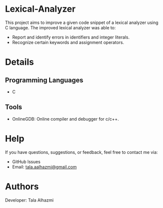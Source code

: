 # Lexical-Analyzer
This project aims to improve a given code snippet of a lexical analyzer using C language. The improved lexical analyzer was able to:
- Report and identify errors in identifiers and integer literals.
- Recognize certain keywords and assignment operators.

# Details
Programming Languages
-----
- C

Tools
-----
- OnlineGDB: Online compiler and debugger for c/c++.

# Help
If you have questions, suggestions, or feedback, feel free to contact me via:

- GitHub Issues
- Email: tala.aalhazmi@gmail.com
  
# Authors
Developer: Tala Alhazmi
